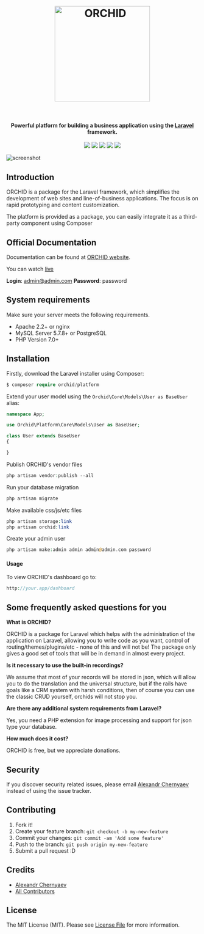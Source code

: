 
<h1 align="center">
  <br>
  <a href="https://orchid.software/"><img src="https://orchid.software/img/orchid.svg" alt="ORCHID" width="250"></a>
  <br>
  <br>
</h1>

<h4 align="center">Powerful platform for building a business application using the  <a href="https://laravel.com" target="_blank">Laravel</a> framework.</h4>

<p align="center">
<a href="https://travis-ci.org/TheOrchid/Platform/"><img src="https://travis-ci.org/orchidsoftware/Platform.svg?branch=master"></a>
<a href="https://styleci.io/repos/73781385"><img src="https://styleci.io/repos/73781385/shield?branch=master"/></a>
<a href="https://packagist.org/packages/orchid/platform"><img src="https://poser.pugx.org/orchid/platform/v/stable"/></a>
<a href="https://packagist.org/packages/orchid/platform"><img src="https://poser.pugx.org/orchid/platform/downloads"/></a>
<a href="https://packagist.org/packages/orchid/platform"><img src="https://poser.pugx.org/orchid/platform/license"/></a>
</p>

![screenshot](https://user-images.githubusercontent.com/5102591/32980416-22ad653e-cc77-11e7-9fb9-4747b241270f.png)

## Introduction

ORCHID is a package for the Laravel framework, which simplifies the development of web sites and line-of-business applications. The focus is on rapid prototyping and content customization.

The platform is provided as a package, you can easily integrate it as a third-party component using Composer


## Official Documentation

Documentation can be found at [ORCHID website](http://orchid.software).

You can watch [live](http://demo.orchid.software)

**Login**: admin@admin.com **Password**: password


## System requirements

Make sure your server meets the following requirements.

- Apache 2.2+ or nginx
- MySQL Server 5.7.8+ or PostgreSQL
- PHP Version 7.0+


## Installation

Firstly, download the Laravel installer using Composer:
```php
$ composer require orchid/platform
```

Extend your user model using the `Orchid\Core\Models\User as BaseUser` alias:

```php
namespace App;

use Orchid\Platform\Core\Models\User as BaseUser;

class User extends BaseUser
{

}

```

Publish ORCHID's vendor files

```php
php artisan vendor:publish --all
```

Run your database migration
```php
php artisan migrate
```

Make available css/js/etc files
```php
php artisan storage:link
php artisan orchid:link
```

Create your admin user
```php
php artisan make:admin admin admin@admin.com password
```


#### Usage

To view ORCHID's dashboard go to:
```php
http://your.app/dashboard
```


## Some frequently asked questions for you

 **What is ORCHID?**
 
ORCHID is a package for Laravel which helps with the administration of the application on Laravel, allowing you to write code as you want, control of routing/themes/plugins/etc - none of this and will not be! The package only gives a good set of tools that will be in demand in almost every project.
                   
**Is it necessary to use the built-in recordings?**

We assume that most of your records will be stored in json, which will allow you to do the translation and the universal structure, but if the rails have goals like a CRM system with harsh conditions, then of course you can use the classic CRUD yourself, orchids will not stop you.
    
**Are there any additional system requirements from Laravel?**

Yes, you need a PHP extension for image processing and support for json type your database.

**How much does it cost?**

ORCHID is free, but we appreciate donations.


## Security

If you discover security related issues, please email  [Alexandr Chernyaev](mailto:bliz48rus@gmail.com) instead of using the issue tracker.


## Contributing

1. Fork it!
2. Create your feature branch: `git checkout -b my-new-feature`
3. Commit your changes: `git commit -am 'Add some feature'`
4. Push to the branch: `git push origin my-new-feature`
5. Submit a pull request :D


## Credits

- [Alexandr Chernyaev](https://github.com/tabuna)
- [All Contributors](../../contributors)


## License

The MIT License (MIT). Please see [License File](LICENSE) for more information.
